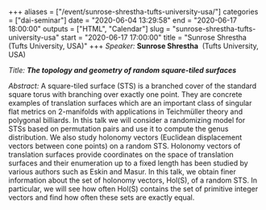 +++
aliases = ["/event/sunrose-shrestha-tufts-university-usa/"]
categories = ["dai-seminar"]
date = "2020-06-04 13:29:58"
end = "2020-06-17 18:00:00"
outputs = ["HTML", "Calendar"]
slug = "sunrose-shrestha-tufts-university-usa"
start = "2020-06-17 17:00:00"
title = "Sunrose Shrestha  (Tufts University, USA)"
+++
*Speaker:* **Sunrose Shrestha**  (Tufts University, USA)

*Title:* ***The topology and geometry of random square-tiled surfaces***

*Abstract:* A square-tiled surface (STS) is a branched cover of the
standard square torus with branching over exactly one point. They are
concrete examples of translation surfaces which are an important class
of singular flat metrics on 2-manifolds with applications in Teichmüller
theory and polygonal billiards. In this talk we will consider a
randomizing model for STSs based on permutation pairs and use it to
compute the genus distribution. We also study holonomy vectors
(Euclidean displacement vectors between cone points) on a random STS.
Holonomy vectors of translation surfaces provide coordinates on the
space of translation surfaces and their enumeration up to a fixed length
has been studied by various authors such as Eskin and Masur. In this
talk, we obtain finer information about the set of holonomy vectors,
Hol(S), of a random STS. In particular, we will see how often Hol(S)
contains the set of primitive integer vectors and find how often these
sets are exactly equal.
